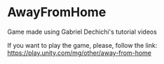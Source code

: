 # AwayFromHome
 Game made using Gabriel Dechichi's tutorial videos
 
 If you want to play the game, please, follow the link: https://play.unity.com/mg/other/away-from-home

